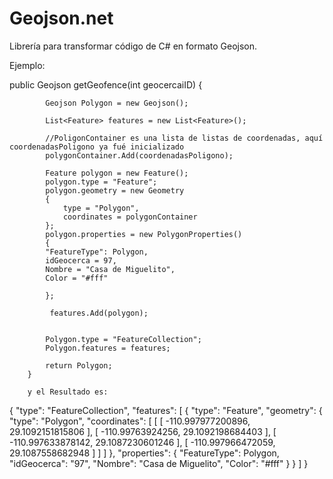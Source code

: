 Geojson.net
===========

Librería para transformar código de C# en formato Geojson.

Ejemplo: 

 public Geojson getGeofence(int geocercaiID)
        {

            Geojson Polygon = new Geojson();
 
            List<Feature> features = new List<Feature>();
            
            //PoligonContainer es una lista de listas de coordenadas, aquí coordenadasPoligono ya fué inicializado
            polygonContainer.Add(coordenadasPoligono);

            Feature polygon = new Feature();
            polygon.type = "Feature";
            polygon.geometry = new Geometry
            {
                type = "Polygon",
                coordinates = polygonContainer
            };
            polygon.properties = new PolygonProperties()
            {
            "FeatureType": Polygon,
            idGeocerca = 97,
            Nombre = "Casa de Miguelito",
            Color = "#fff"

            };

             features.Add(polygon);


            Polygon.type = "FeatureCollection";
            Polygon.features = features;

            return Polygon;
        }
        
        y el Resultado es:
        
{
  "type": "FeatureCollection",
  "features": [
    {
      "type": "Feature",
      "geometry": {
        "type": "Polygon",
        "coordinates": [
          [
            [
              -110.997977200896,
              29.1092151815806
            ],
            [
              -110.99763924256,
              29.1092198684403
            ],
            [
              -110.997633878142,
              29.1087230601246
            ],
            [
              -110.997966472059,
              29.1087558682948
            ]
          ]
        ]
      },
      "properties": {
        "FeatureType": Polygon,
        "idGeocerca": "97",
        "Nombre": "Casa de Miguelito",
        "Color": "#fff"
      }
    }
  ]
}
